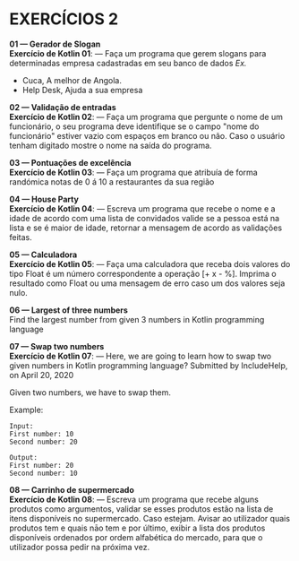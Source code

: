 # EXERCÍCIOS 2 #


**01 — Gerador de Slogan**</br>
**Exercício de Kotlin 01**: — Faça um programa que gerem slogans para determinadas empresa cadastradas em seu banco de dados
*Ex.*

- Cuca, A melhor de Angola.
- Help Desk, Ajuda a sua empresa


**02 — Validação de entradas**</br>
**Exercício de Kotlin 02**: — Faça um programa que pergunte o nome de um funcionário, o seu programa deve identifique se
o campo "nome do funcionário" estiver vazio com espaços em branco ou não. Caso o usuário tenham digitado mostre o 
nome na saída do programa.


**03 — Pontuações de excelência**</br>
**Exercício de Kotlin 03**: — Faça um programa que atribuía de forma randómica notas de 0 á 10 a restaurantes da sua 
região


**04 — House Party**</br>
**Exercício de Kotlin 04**: — Escreva um programa que recebe o nome e a idade de acordo com uma lista de convidados
valide se a pessoa está na lista e se é maior de idade, retornar a mensagem de acordo as validações feitas.


**05 — Calculadora**</br>
**Exercício de Kotlin 05**: — Faça uma calculadora que receba dois valores do tipo Float é um número correspondente a operação [+  x  -  %].
Imprima o resultado como Float ou uma mensagem de erro caso um dos valores seja nulo.


**06 — Largest of three numbers**</br>
Find the largest number from given 3 numbers in Kotlin programming language


**07 — Swap two numbers**</br>
**Exercício de Kotlin 07**: — 
Here, we are going to learn how to swap two given numbers in Kotlin programming language?
Submitted by IncludeHelp, on April 20, 2020

Given two numbers, we have to swap them.

Example:

    Input:
    First number: 10
    Second number: 20

    Output:
    First number: 20
    Second number: 10


**08 — Carrinho de supermercado**</br>
**Exercício de Kotlin 08**: — Escreva um programa que recebe alguns produtos 
como argumentos, validar se esses produtos estão na lista de itens disponíveis no
supermercado. Caso estejam. Avisar ao utilizador quais produtos tem e quais nāo tem e por último,
exibir a lista dos produtos disponíveis ordenados por ordem alfabética do mercado,
para que o utilizador possa pedir na próxima vez.

